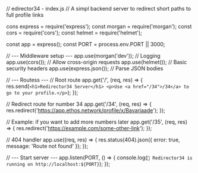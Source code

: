 // edirector34 - index.js
// A simpl backend server to redirect short paths to full profile links

cons express = require('express');
const morgan = require('morgan');
const cors = require('cors');
const helmet = require('helmet');

const app = express();
const PORT = process.env.PORT || 3000;

// --- Middleware setup ---
app.use(morgan('dev'));       // Logging
app.use(cors());              // Allow cross-origin requests
app.use(helmet());            // Basic security headers
app.use(express.json());      // Parse JSON bodies

// --- Routess ---
// Root route
app.get('/', (req, res) => {
  res.send(`
    <h1>Redirector34 Server</h1>
    <p>Use <a href="/34">/34</a> to go to your profile.</p>
  `);
});

// Redirect route for number 34
app.get('/34', (req, res) => {
  res.redirect('https://app.ethos.network/profile/x/Bavariaade');
});

// Example: if you want to add more numbers later
app.get('/35', (req, res) => {
  res.redirect('https://example.com/some-other-link');
});

// 404 handler
app.use((req, res) => {
  res.status(404).json({
    error: true,
    message: 'Route not found'
  });
});

// --- Start server ---
app.listen(PORT, () => {
  console.log(`🚀 Redirector34 is running on http://localhost:${PORT}`);
});
